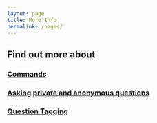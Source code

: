 ```yaml
---
layout: page
title: More Info
permalink: /pages/
---
```

## Find out more about
### [Commands](./commands)
### [Asking private and anonymous questions](./private%20and%20anonymous%20questions)
### [Question Tagging](./Question%20Tagging)